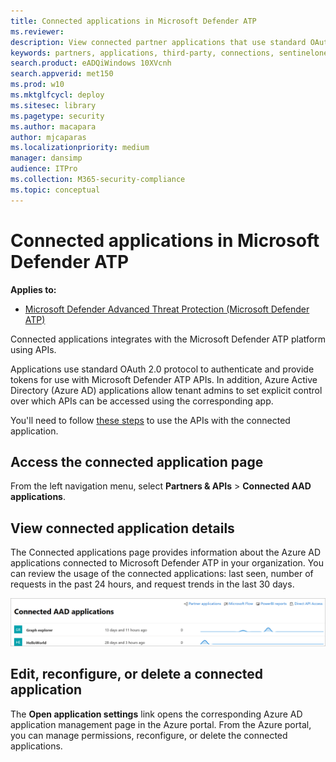 ```yaml
---
title: Connected applications in Microsoft Defender ATP   
ms.reviewer: 
description: View connected partner applications that use standard OAuth 2.0 protocol to authenticate and provide tokens for use with Microsoft Defender ATP APIs.
keywords: partners, applications, third-party, connections, sentinelone, lookout, bitdefender, corrata, morphisec, paloalto, ziften, better mobile
search.product: eADQiWindows 10XVcnh
search.appverid: met150
ms.prod: w10
ms.mktglfcycl: deploy
ms.sitesec: library
ms.pagetype: security
ms.author: macapara
author: mjcaparas
ms.localizationpriority: medium
manager: dansimp
audience: ITPro
ms.collection: M365-security-compliance 
ms.topic: conceptual
---
```


# Connected applications in Microsoft Defender ATP
**Applies to:**
- [Microsoft Defender Advanced Threat Protection (Microsoft Defender ATP)](https://go.microsoft.com/fwlink/p/?linkid=2069559)


Connected applications integrates with the Microsoft Defender ATP platform using APIs. 

Applications use standard OAuth 2.0 protocol to authenticate and provide tokens for use with Microsoft Defender ATP APIs.  In addition, Azure Active Directory (Azure AD) applications allow tenant admins to set explicit control over which APIs can be accessed using the corresponding app.
 
You'll need to follow [these steps](https://docs.microsoft.com/windows/security/threat-protection/microsoft-defender-atp/apis-intro) to use the APIs with the connected application.
 
## Access the connected application page
From the left navigation menu, select **Partners & APIs** > **Connected AAD applications**.

 
## View connected application details
The Connected applications page provides information about the Azure AD applications connected to Microsoft Defender ATP in your organization. You can review the usage of the connected applications: last seen, number of requests in the past 24 hours, and request trends in the last 30 days.

![Image of connected apps](images/connected-apps.png)
 
## Edit, reconfigure, or delete a connected application
The **Open application settings** link opens the corresponding Azure AD application management page in the Azure portal. From the Azure portal, you can manage permissions, reconfigure, or delete the connected applications.


